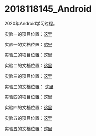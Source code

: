# 2018118145_Android
2020年Android学习过程。

实验一的项目位置：[这里](https://github.com/zpwlow/2018118145_Android/tree/master/chap2/ActivityTest)



实验一的文档位置：[这里](https://github.com/zpwlow/2018118145_Android/blob/master/chap2/ActivityTest/%E5%AE%9E%E9%AA%8C%E4%B8%80%E5%88%9B%E5%BB%BA%E4%B8%A4%E4%B8%AA%E6%B4%BB%E5%8A%A8%E4%BA%86%E8%A7%A3%E6%B4%BB%E5%8A%A8%E7%9A%84%E5%88%9B%E5%BB%BA%E5%8F%8A%E9%94%80%E6%AF%81%E8%BF%87%E7%A8%8B.md)



实验二的项目位置：[这里](https://github.com/zpwlow/2018118145_Android/tree/master/chap2/ActivityAction)



实验二的文档位置：[这里](https://github.com/zpwlow/2018118145_Android/blob/master/chap2/ActivityAction/%E5%AE%9E%E9%AA%8C%E4%BA%8C%E6%B4%BB%E5%8A%A8%E7%9A%84%E5%9B%9B%E7%A7%8D%E5%90%AF%E5%8A%A8%E6%A8%A1%E5%BC%8F.md)



实验三的项目位置：[这里](https://github.com/zpwlow/2018118145_Android/tree/master/chap3/UIWindowTest)



实验三的文档位置： [这里](https://github.com/zpwlow/2018118145_Android/blob/master/chap3/UIWindowTest/%E5%AE%9E%E9%AA%8C%E4%B8%89%E8%87%AA%E5%AE%9A%E4%B9%89UI%E7%95%8C%E9%9D%A2.md)



实验四的项目位置：[这里](https://github.com/zpwlow/2018118145_Android/tree/master/chap3/RecyclerViewTest)



实验四的文档位置：[这里](https://github.com/zpwlow/2018118145_Android/blob/master/chap3/RecyclerViewTest/%E5%AE%9E%E9%AA%8C%E5%9B%9B--RecyclerView%E6%BB%9A%E5%8A%A8%E6%8E%A7%E4%BB%B6.md)



实验五的项目位置：[这里](https://github.com/zpwlow/2018118145_Android/tree/master/chap5/BroadcastBestPractice)



实验五的文档位置：[这里](https://github.com/zpwlow/2018118145_Android/blob/master/chap5/BroadcastBestPractice/%E8%87%AA%E5%AE%9A%E4%B9%89%E5%B9%BF%E6%92%AD.md)